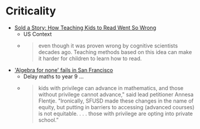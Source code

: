 Criticality
===========

* [Sold a Story: How Teaching Kids to Read Went So Wrong](https://features.apmreports.org/sold-a-story/)
    * US Context
    * > even though it was proven wrong by cognitive scientists decades ago. Teaching methods based on this idea can make it harder for children to learn how to read.
* ['Algebra for none' fails in San Francisco](https://www.joannejacobs.com/post/algebra-for-none-fails-in-san-francisco)
    * Delay maths to year 9 ...
    * > kids with privilege can advance in mathematics, and those without privilege cannot advance," said lead petitioner Annesa Flentje. "Ironically, SFUSD made these changes in the name of equity, but putting in barriers to accessing (advanced courses) is not equitable. . . . those with privilege are opting into private school.” 